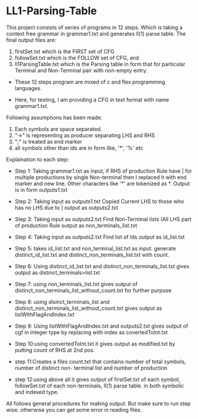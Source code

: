 # LL1-Parsing-Table


This project consists of series of programs in 12 steps.
Which is taking a context free grammar in grammar1.txt and generates ll(1) parse table.
The final output files are:

1. firstSet.txt which is the FIRST set of CFG
2. followSet.txt which is the FOLLOW set of CFG, and
3. ll1ParsingTable.txt which is the Parsing table in form that for particular Terminal and Non-Terminal pair with non-empty entry.

- These 12 steps program are mixed of c and flex programming languages.

- Here, for testing, I am providing a CFG in text format with name grammar1.txt.

Following assumptions has been made:

1.	Each symbols are space separated.
2.	"->" is representing as producer separating LHS and RHS
3.	";" is treated as end marker
4.	all symbols other than ids are in form like, '*', '%' etc


Explaination to each step:

- Step 1:	Taking grammar1.txt as input,
	if RHS of production Rule have | for multiple productions by single Non-terminal
	then I replaced it with end marker and new line.
	Other characters like '*' are tokenized as *.
	Output is in form outputs1.txt

- Step 2: Taking input as outputs1.txt
	Copied Current LHS to those who has no LHS due to | 
	output as outputs2.txt

- Step 3: Taking input as outputs2.txt
	Find Non-Terminal lists (All LHS part of production Rule
	output as non_terminals_list.txt

- Step 4: Taking input as outputs2.txt
	Find list of Ids
	output as id_list.txt

- Step 5: takes id_list.txt and non_terminal_list.txt as input.
	generate distinct_id_list.txt and distinct_non_terminals_list.txt with count.

- Step 6: Using distinct_id_list.txt and distinct_non_terminals_list.txt gives output as
	distinct_terminals>list.txt

- Step 7: using non_terminals_list.txt gives output of distinct_non_terminals_list_without_count.txt
	for further purpose

- Step 8: using disinct_terminals_list and distinct_non_terminals_list_without_count.txt gives
	output as listWithFlagAndIndex.txt

- Step 9: Using listWithFlagAndIndex.txt and outputs2.txt gives output of cgf in integer type by 
	replacing with index as covertedToInt.txt

- Step 10:using convertedToInt.txt it gives output as modified.txt by putting count of RHS at 2nd pos.

- step 11:Creates a files count.txt that contains number of total symbols, number of distinct non-
	terminal list and number of production

- step 12:using above all it gives output of 
	firstSet.txt of each symbol,
	followSet.txt of each non-terminals,
	ll(1) parse table.
	in both symbolic and indexed type.

All follows general procedures for making output. But make sure to run step wise. otherwise you can
get some error in reading files.
